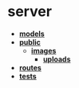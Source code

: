 <!-- generated by markdown-notes-tree -->

# server

<!-- optional markdown-notes-tree directory description starts here -->

<!-- optional markdown-notes-tree directory description ends here -->

- [**models**](models)
- [**public**](public)
    - [**images**](public/images)
        - [**uploads**](public/images/uploads)
- [**routes**](routes)
- [**tests**](tests)
